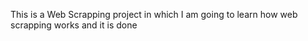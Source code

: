 This is a Web Scrapping project in which I am going to learn how web scrapping works and it is done

